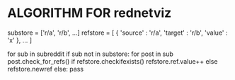 # ALGORITHM FOR rednetviz

substore = ['r/a', 'r/b', ...]
refstore = [
	{
		'source' : 'r/a',
		'target' : 'r/b',
		'value' : 'x'
	},
	...
]

for sub in subreddit
	if sub not in substore:
		for post in sub
			post.check_for_refs()
			if refstore.checkifexists()
				refstore.ref.value++
			else
				refstore.newref
	else:
		pass
